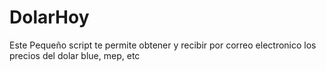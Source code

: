 # DolarHoy
Este Pequeño script te permite obtener y recibir por correo electronico los precios del dolar blue, mep, etc

